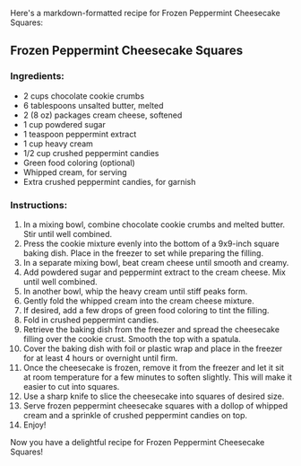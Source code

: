 Here's a markdown-formatted recipe for Frozen Peppermint Cheesecake Squares:

## Frozen Peppermint Cheesecake Squares

### Ingredients:
- 2 cups chocolate cookie crumbs
- 6 tablespoons unsalted butter, melted
- 2 (8 oz) packages cream cheese, softened
- 1 cup powdered sugar
- 1 teaspoon peppermint extract
- 1 cup heavy cream
- 1/2 cup crushed peppermint candies
- Green food coloring (optional)
- Whipped cream, for serving
- Extra crushed peppermint candies, for garnish

### Instructions:
1. In a mixing bowl, combine chocolate cookie crumbs and melted butter. Stir until well combined.
2. Press the cookie mixture evenly into the bottom of a 9x9-inch square baking dish. Place in the freezer to set while preparing the filling.
3. In a separate mixing bowl, beat cream cheese until smooth and creamy.
4. Add powdered sugar and peppermint extract to the cream cheese. Mix until well combined.
5. In another bowl, whip the heavy cream until stiff peaks form.
6. Gently fold the whipped cream into the cream cheese mixture.
7. If desired, add a few drops of green food coloring to tint the filling.
8. Fold in crushed peppermint candies.
9. Retrieve the baking dish from the freezer and spread the cheesecake filling over the cookie crust. Smooth the top with a spatula.
10. Cover the baking dish with foil or plastic wrap and place in the freezer for at least 4 hours or overnight until firm.
11. Once the cheesecake is frozen, remove it from the freezer and let it sit at room temperature for a few minutes to soften slightly. This will make it easier to cut into squares.
12. Use a sharp knife to slice the cheesecake into squares of desired size.
13. Serve frozen peppermint cheesecake squares with a dollop of whipped cream and a sprinkle of crushed peppermint candies on top.
14. Enjoy!

Now you have a delightful recipe for Frozen Peppermint Cheesecake Squares!
